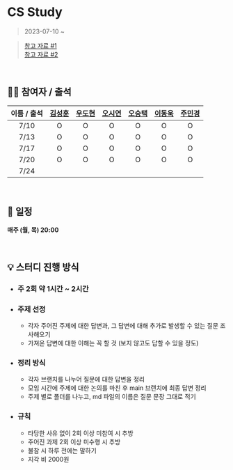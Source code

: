 # CS Study

                                    
> 2023-07-10 ~

> [참고 자료 #1](https://github.com/gyoogle/tech-interview-for-developer)  
> [참고 자료 #2](https://www.notion.so/codestates/08a2e00842144575a220fcd2b2825e33)

<br>

## 👨‍💻 참여자 / 출석

| 이름 / 출석 | [김성훈](https://github.com/Hoonology) | [우도현](https://github.com/teddy-woo) | [오시연](https://github.com/seay0) |  [오승택](https://github.com/ostarry0728) | [이동욱](https://github.com/dongukuklee) | [주민경](https://github.com/MinkyungJ) |
| :--: | :--: | :--: | :--: | :--: | :--: | :--: |
| 7/10 | O | O | O | O | O | O |
| 7/13 | O | O | O | O | O | O |
| 7/17 | O | O | O | O | O | O |
| 7/20 | O | O | O | O | O | O |
| 7/24 |  |  |  |  |  |  |



<br>

## 📅 일정

**매주 (월, 목) 20:00**

<br>

## 💡 스터디 진행 방식

- ### 주 2회 약 1시간 ~ 2시간
- ### 주제 선정
  - 각자 주어진 주제에 대한 답변과, 그 답변에 대해 추가로 발생할 수 있는 질문 조사해오기
  - 가져온 답변에 대한 이해는 꼭 할 것 (보지 않고도 답할 수 있을 정도)
- ### 정리 방식
  - 각자 브랜치를 나누어 질문에 대한 답변을 정리
  - 모임 시간에 주제에 대한 논의를 마친 후 main 브랜치에 최종 답변 정리
  - 주제 별로 폴더를 나누고, md 파일의 이름은 질문 문장 그대로 적기
- ### 규칙
  - 타당한 사유 없이 2회 이상 미참여 시 추방
  - 주어진 과제 2회 이상 미수행 시 추방
  - 불참 시 하루 전에는 말하기
  - 지각 비 2000원
  <br>
